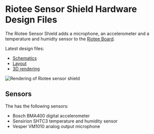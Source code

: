 # Riotee Sensor Shield Hardware Design Files

The Riotee Sensor Shield adds a microphone, an accelerometer and a temperature and humidty sensor to the [Riotee Board](https://github.com/NessieCircuits/Riotee_Board).

Latest design files:
 - [Schematics](https://www.riotee.nessie-circuits.de/artifacts/sensor_shield/latest/schematics.pdf)
 - [Layout](https://www.riotee.nessie-circuits.de/artifacts/sensor_shield/latest/pcb.pdf)
 - [3D rendering](https://www.riotee.nessie-circuits.de/artifacts/sensor_shield/latest/3drendering.png)

![Rendering of Riotee sensor shield](https://www.riotee.nessie-circuits.de/artifacts/sensor_shield/latest/3drendering.png "Riotee sensor shield")

## Sensors

The has the following sensors:
 - Bosch BMA400 digital accelerometer
 - Sensirion SHTC3 temperature and humidity sensor
 - Vesper VM1010 analog output microphone
